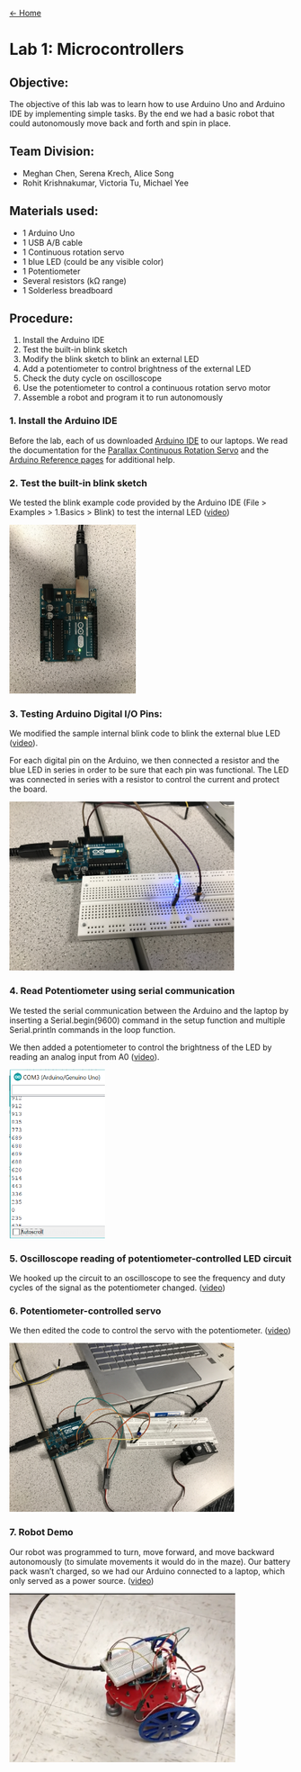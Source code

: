 [<- Home](https://sk2282.github.io/ECE3400_Team8/)

# Lab 1: Microcontrollers

## Objective:
The objective of this lab was to learn how to use Arduino Uno and Arduino IDE by implementing simple tasks. By the end we had a basic robot that could autonomously move back and forth and spin in place.

## Team Division:
* Meghan Chen, Serena Krech, Alice Song
* Rohit Krishnakumar, Victoria Tu, Michael Yee

## Materials used:
* 1 Arduino Uno
* 1 USB A/B cable
* 1 Continuous rotation servo
* 1 blue LED (could be any visible color)
* 1 Potentiometer
* Several resistors (kΩ range)
* 1 Solderless breadboard

## Procedure:
1. Install the Arduino IDE
2. Test the built-in blink sketch
3. Modify the blink sketch to blink an external LED
4. Add a potentiometer to control brightness of the external LED
5. Check the duty cycle on oscilloscope
6. Use the potentiometer to control a continuous rotation servo motor
7. Assemble a robot and program it to run autonomously

### 1. Install the Arduino IDE
Before the lab, each of us downloaded [Arduino IDE](https://www.arduino.cc/en/Main/Software) to our laptops.
We read the documentation for the [Parallax Continuous Rotation Servo](http://www.parallax.com/downloads/continuous-rotation-servo-documentation) and the [Arduino Reference pages](http://arduino.cc/en/Reference/HomePage) for additional help.

### 2. Test the built-in blink sketch
We tested the blink example code provided by the Arduino IDE (File > Examples > 1.Basics > Blink) to test the internal LED ([video](https://youtu.be/fLsoTSbzcxY))

<img src="https://github.com/sk2282/ECE3400_Team8/blob/master/pictures/Lab1/blink.JPG?raw=true" height="300" />

### 3. Testing Arduino Digital I/O Pins:
We modified the sample internal blink code to blink the external blue LED ([video](https://youtu.be/SOBKV8ZrKtU)).

For each digital pin on the Arduino, we then connected a resistor and the blue LED in series in order to be sure that each pin was functional. The LED was connected in series with a resistor to control the current and protect the board.

<img src="https://github.com/sk2282/ECE3400_Team8/blob/master/pictures/Lab1/blue_LED.JPG?raw=true" height="300" />

### 4. Read Potentiometer using serial communication
We tested the serial communication between the Arduino and the laptop by inserting a Serial.begin(9600) command in the setup function and multiple Serial.println commands in the loop function.

We then added a potentiometer to control the brightness of the LED by reading an analog input from A0 ([video](https://youtu.be/141hdDL86oY)).

<img src="https://github.com/sk2282/ECE3400_Team8/blob/master/pictures/Lab1/serial_monitor.PNG?raw=true" height="300" />

### 5. Oscilloscope reading of potentiometer-controlled LED circuit
We hooked up the circuit to an oscilloscope to see the frequency and duty cycles of the signal as the potentiometer changed. ([video](https://youtu.be/mmyfeO612Gs))

### 6. Potentiometer-controlled servo
We then edited the code to control the servo with the potentiometer. ([video](https://youtu.be/uiUPPhVC5jA))

<img src="https://github.com/sk2282/ECE3400_Team8/blob/master/pictures/Lab1/Servo_setup.JPG?raw=true" height="300" />

### 7. Robot Demo
Our robot was programmed to turn, move forward, and move backward autonomously (to simulate movements it would do in the maze).
Our battery pack wasn’t charged, so we had our Arduino connected to a laptop, which only served as a power source. ([video](https://youtu.be/NYUtKrzdNKc))

<img src="https://github.com/sk2282/ECE3400_Team8/blob/master/pictures/Lab1/assembled_robot.png?raw=true" height="300" />
